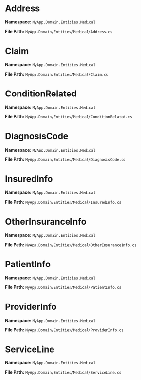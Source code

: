 # Address

**Namespace:** `MyApp.Domain.Entities.Medical`

**File Path:** `MyApp.Domain/Entities/Medical/Address.cs`

# Claim

**Namespace:** `MyApp.Domain.Entities.Medical`

**File Path:** `MyApp.Domain/Entities/Medical/Claim.cs`

# ConditionRelated

**Namespace:** `MyApp.Domain.Entities.Medical`

**File Path:** `MyApp.Domain/Entities/Medical/ConditionRelated.cs`

# DiagnosisCode

**Namespace:** `MyApp.Domain.Entities.Medical`

**File Path:** `MyApp.Domain/Entities/Medical/DiagnosisCode.cs`

# InsuredInfo

**Namespace:** `MyApp.Domain.Entities.Medical`

**File Path:** `MyApp.Domain/Entities/Medical/InsuredInfo.cs`

# OtherInsuranceInfo

**Namespace:** `MyApp.Domain.Entities.Medical`

**File Path:** `MyApp.Domain/Entities/Medical/OtherInsuranceInfo.cs`

# PatientInfo

**Namespace:** `MyApp.Domain.Entities.Medical`

**File Path:** `MyApp.Domain/Entities/Medical/PatientInfo.cs`

# ProviderInfo

**Namespace:** `MyApp.Domain.Entities.Medical`

**File Path:** `MyApp.Domain/Entities/Medical/ProviderInfo.cs`

# ServiceLine

**Namespace:** `MyApp.Domain.Entities.Medical`

**File Path:** `MyApp.Domain/Entities/Medical/ServiceLine.cs`

